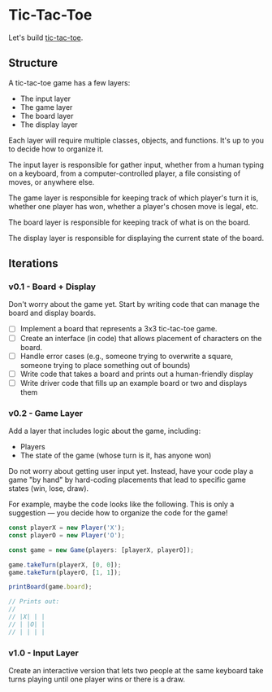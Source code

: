 # Tic-Tac-Toe

Let's build [tic-tac-toe](https://en.wikipedia.org/wiki/Tic-tac-toe).

## Structure

A tic-tac-toe game has a few layers:

- The input layer
- The game layer
- The board layer
- The display layer

Each layer will require multiple classes, objects, and functions.  It's up to you to decide how to organize it.

The input layer is responsible for gather input, whether from a human typing on a keyboard, from a computer-controlled player, a file consisting of moves, or anywhere else.

The game layer is responsible for keeping track of which player's turn it is, whether one player has won, whether a player's chosen move is legal, etc.

The board layer is responsible for keeping track of what is on the board.

The display layer is responsible for displaying the current state of the board.

## Iterations

### v0.1 - Board + Display

Don't worry about the game yet.  Start by writing code that can manage the board and display boards.

- [ ] Implement a board that represents a 3x3 tic-tac-toe game.
- [ ] Create an interface (in code) that allows placement of characters on the board.
- [ ] Handle error cases (e.g., someone trying to overwrite a square, someone trying to place something out of bounds)
- [ ] Write code that takes a board and prints out a human-friendly display
- [ ] Write driver code that fills up an example board or two and displays them

### v0.2 - Game Layer

Add a layer that includes logic about the game, including:

- Players
- The state of the game (whose turn is it, has anyone won)

Do not worry about getting user input yet.  Instead, have your code play a game "by hand" by hard-coding placements that lead to specific game states (win, lose, draw).

For example, maybe the code looks like the following.  This is only a suggestion — you decide how to organize the code for the game!

```javascript
const playerX = new Player('X');
const playerO = new Player('O');

const game = new Game(players: [playerX, playerO]);

game.takeTurn(playerX, [0, 0]);
game.takeTurn(playerO, [1, 1]);

printBoard(game.board);

// Prints out:
//
// |X| | |
// | |O| |
// | | | |
```

### v1.0 - Input Layer

Create an interactive version that lets two people at the same keyboard take turns playing until one player wins or there is a draw.